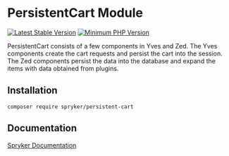 # PersistentCart Module
[![Latest Stable Version](https://poser.pugx.org/spryker/persistent-cart/v/stable.svg)](https://packagist.org/packages/spryker/persistent-cart)
[![Minimum PHP Version](https://img.shields.io/badge/php-%3E%3D%208.2-8892BF.svg)](https://php.net/)

PersistentCart consists of a few components in Yves and Zed. The Yves components create the cart requests and persist the cart into the session. The Zed components persist the data into the database and expand the items with data obtained from plugins.

## Installation

```
composer require spryker/persistent-cart
```

## Documentation

[Spryker Documentation](https://docs.spryker.com)
